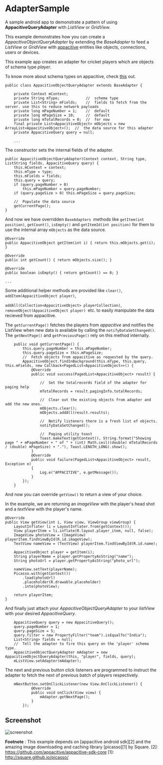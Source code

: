 AdapterSample
=============

A sample android app to demonstrate a pattern of using __AppacitiveQueryAdapter__ with _ListView_ or _GridView_.


This example demonstrates how you can create a _AppacitiveObjectQueryAdapter_ by extending the _BaseAdapter_ to feed a _ListView_ or _GridView_ with [appacitive][4] entities like objects, connections, users or devices.

[4]: <http://appacitive.com/>

This example app creates an adapter for cricket players which are objects of schema type _player_.

To know more about schema types on appacitive, check [this][3] out.

[3]: <http://help.appacitive.com/v1.0/index.html#android/data_objects>

~~~~~~~~~~~~~~~~~~~~~~~~~~~~~~~~~~~~~~~~~~~~~~~~~~~~~~~~~~~~~~~~~~~~~~~~~~~~~~~~
public class AppacitiveObjectQueryAdapter extends BaseAdapter { 

    private Context mContext;
    private String mType;            //  schema type
    private List<String> mFields;    //  fields to fetch from the server. use this to reduce network payloads
    private long mPageNumber = 1;    //  default
    private long mPageSize = 10;     //  default
    private long mTotalRecords = 0;  //  for now
    final private List<AppacitiveObject> mObjects = new ArrayList<AppacitiveObject>();  //  the data source for this adapter
    private AppacitiveQuery query = null;

    ...
~~~~~~~~~~~~~~~~~~~~~~~~~~~~~~~~~~~~~~~~~~~~~~~~~~~~~~~~~~~~~~~~~~~~~~~~~~~~~~~~

The constructor sets the internal fields of the adapter.

~~~~~~~~~~~~~~~~~~~~~~~~~~~~~~~~~~~~~~~~~~~~~~~~~~~~~~~~~~~~~~~~~~~~~~~~~~~~~~~~
public AppacitiveObjectQueryAdapter(Context context, String type, ListString fields, AppacitiveQuery query) { 
    this.mContext = context; 
    this.mType = type; 
    this.mFields = fields; 
    this.query = query; 
    if (query.pageNumber > 0) 
        this.mPageNumber = query.pageNumber; 
    if (query.pageSize > 0) this.mPageSize = query.pageSize;

    //  Populate the data source
    getCurrentPage(); 
}
~~~~~~~~~~~~~~~~~~~~~~~~~~~~~~~~~~~~~~~~~~~~~~~~~~~~~~~~~~~~~~~~~~~~~~~~~~~~~~~~

And now we have overridden `BaseAdapters `methods like `getItem(int position)`, `getCount()`, `isEmpty()` and `getItemId(int position)` for them to use the internal array `mObjects` as the data source.

~~~~~~~~~~~~~~~~~~~~~~~~~~~~~~~~~~~~~~~~~~~~~~~~~~~~~~~~~~~~~~~~~~~~~~~~~~~~~~~~
@Override 
public AppacitiveObject getItem(int i) { return this.mObjects.get(i); }

@Override 
public int getCount() { return mObjects.size(); }

@Override 
public boolean isEmpty() { return getCount() == 0; }

...
~~~~~~~~~~~~~~~~~~~~~~~~~~~~~~~~~~~~~~~~~~~~~~~~~~~~~~~~~~~~~~~~~~~~~~~~~~~~~~~~



Some additional helper methods are provided like `clear()`, `addItem(AppacitiveObject player)`, 

`addAll(Collection<AppacitiveObject> playerCollection)`, `removeObject(AppacitiveObject player) `etc. to easily manipulate the data recieved from appacitive.


The `getCurrentPage()` fetches the players from _appacitive_ and notifies the ListView when new data is available by calling the `notifyDataSetChanged()`. The `getNextPage()` and `getPreviousPage()` rely on this method internally.

~~~~~~~~~~~~~~~~~~~~~~~~~~~~~~~~~~~~~~~~~~~~~~~~~~~~~~~~~~~~~~~~~~~~~~~~~~~~~~~~
    public void getCurrentPage() {
        this.query.pageNumber = this.mPageNumber;
        this.query.pageSize = this.mPageSize;
        //  Fetch objects from appacitive as requested by the query.
        AppacitiveObject.findInBackground(this.mType, this.query, this.mFields, new Callback<PagedList<AppacitiveObject>>() {
            @Override
            public void success(PagedList<AppacitiveObject> result) {

                //  Set the totalrecords field of the adapter for paging help
                mTotalRecords = result.pagingInfo.totalRecords;

                //  Clear out the existing objects from adapter and add the new ones.
                mObjects.clear();
                mObjects.addAll(result.results);

                //  Notify listeners there is a fresh list of objects.
                notifyDataSetChanged();

                //  Paging utility toast
                Toast.makeText(getContext(), String.format("Showing page " + mPageNumber + " of " + (int) Math.ceil((double) mTotalRecords / (double) mPageSize) + "."), Toast.LENGTH_LONG).show();
            }
            @Override
            public void failure(PagedList<AppacitiveObject> result, Exception e) 
            {
                Log.e("APPACITIVE", e.getMessage());
            }
        });
    }
~~~~~~~~~~~~~~~~~~~~~~~~~~~~~~~~~~~~~~~~~~~~~~~~~~~~~~~~~~~~~~~~~~~~~~~~~~~~~~~~

And now you can override `getView()` to return a view of your choice.

In the example, we are returning an _imageView_ with the player's head shot and a _textView_ with the player's name.

~~~~~~~~~~~~~~~~~~~~~~~~~~~~~~~~~~~~~~~~~~~~~~~~~~~~~~~~~~~~~~~~~~~~~~~~~~~~~~~~
@Override
public View getView(int i, View view, ViewGroup viewGroup) {
    LayoutInflater li = LayoutInflater.from(getContext());
    View playerItem = li.inflate(R.layout.player_item, null, false);
    ImageView photoView = (ImageView) playerItem.findViewById(R.id.imageView);
    TextView nameView = (TextView) playerItem.findViewById(R.id.name);

    AppacitiveObject player = getItem(i);
    String playerName = player.getPropertyAsString("name");
    String photoUrl = player.getPropertyAsString("photo_url");

    nameView.setText(playerName);
    Picasso.with(getContext())
        .load(photoUrl)
        .placeholder(R.drawable.placeholder)
        .into(photoView);

    return playerItem;
}
~~~~~~~~~~~~~~~~~~~~~~~~~~~~~~~~~~~~~~~~~~~~~~~~~~~~~~~~~~~~~~~~~~~~~~~~~~~~~~~~

And finally just attach your _AppacitiveObjectQueryAdapter_ to your _listView_ with your desired _AppacitiveQuery_.

~~~~~~~~~~~~~~~~~~~~~~~~~~~~~~~~~~~~~~~~~~~~~~~~~~~~~~~~~~~~~~~~~~~~~~~~~~~~~~~~
    AppacitiveQuery query = new AppacitiveQuery();
    query.pageNumber = 1;
    query.pageSize = 5;
    query.filter = new PropertyFilter("team").isEqualTo("India");
    List<String> fields = null;
    //  Tell the adapter to fire this query on the 'player' schema type.
    AppacitiveObjectQueryAdapter mAdapter = new AppacitiveObjectQueryAdapter(this, "player", fields, query);
    mListView.setAdapter(mAdapter);
~~~~~~~~~~~~~~~~~~~~~~~~~~~~~~~~~~~~~~~~~~~~~~~~~~~~~~~~~~~~~~~~~~~~~~~~~~~~~~~~

The next and previous button click listeners are programmed to instruct the adapter to fetch the next of previous batch of players respectively.

~~~~~~~~~~~~~~~~~~~~~~~~~~~~~~~~~~~~~~~~~~~~~~~~~~~~~~~~~~~~~~~~~~~~~~~~~~~~~~~~
    mNextButton.setOnClickListener(new View.OnClickListener() {
            @Override
            public void onClick(View view) {
                mAdapter.getNextPage();
            }
        });
~~~~~~~~~~~~~~~~~~~~~~~~~~~~~~~~~~~~~~~~~~~~~~~~~~~~~~~~~~~~~~~~~~~~~~~~~~~~~~~~

## Screenshot

![screenshot](https://raw.github.com/sathley/AdapterSample/master/screenshot.png)

__Footnote__ :
This example depends on [appacitive android sdk][2] and the amazing image downloading and caching library [picasso][1] by Square.
[2]: <https://github.com/appacitive/appacitive-sdk-core>
[1]: <http://square.github.io/picasso/>









